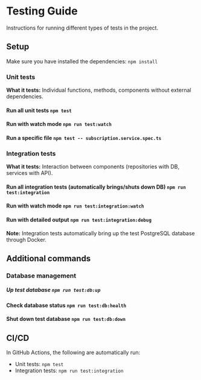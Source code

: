 # Testing Guide

Instructions for running different types of tests in the project.

## Setup

Make sure you have installed the dependencies: `npm install`

### Unit tests

**What it tests:** Individual functions, methods, components without external dependencies.

#### Run all unit tests `npm test`

#### Run with watch mode `npm run test:watch`

#### Run a specific file `npm test -- subscription.service.spec.ts`

### Integration tests

**What it tests:** Interaction between components (repositories with DB, services with API).

#### Run all integration tests (automatically brings/shuts down DB) `npm run test:integration`

#### Run with watch mode `npm run test:integration:watch`

#### Run with detailed output `npm run test:integration:debug`

**Note:** Integration tests automatically bring up the test PostgreSQL database through Docker.

## Additional commands

### Database management

##### Up test database `npm run test:db:up`

#### Check database status `npm run test:db:health`

#### Shut down test database `npm run test:db:down`

## CI/CD

In GitHub Actions, the following are automatically run:

- Unit tests: `npm test`
- Integration tests: `npm run test:integration`
